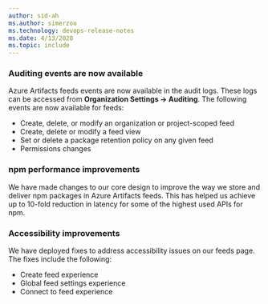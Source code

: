 ```yaml
---
author: sid-ah
ms.author: simerzou
ms.technology: devops-release-notes
ms.date: 4/13/2020
ms.topic: include
---
```

### Auditing events are now available

Azure Artifacts feeds events are now available in the audit
logs. These logs can be accessed from **Organization Settings -&gt; Auditing**.
The following events are now available for feeds:

- Create, delete, or modify an organization or
project-scoped feed
- Create, delete or modify a feed view
- Set or delete a package retention policy on any
given feed
- Permissions changes

    
### npm performance improvements

We have made changes to our core design to improve the way we store and deliver npm packages in Azure Artifacts feeds. This has helped us achieve up to 10-fold reduction in latency for some of the highest used APIs for npm.

    
### Accessibility improvements

We have deployed fixes to address accessibility issues
on our feeds page. The fixes include the following: 

- Create feed experience
- Global feed settings experience
- Connect to feed experience
    